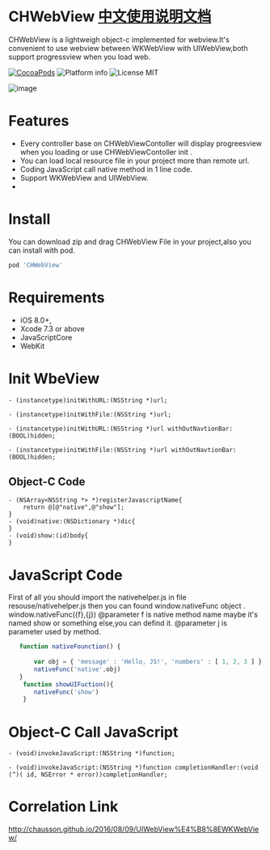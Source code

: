 # CHWebView [中文使用说明文档](https://github.com/chausson/CHWebView/tree/master/ChineseMd)

CHWebView is a lightweigh object-c implemented  for webview.It's convenient to use webview between WKWebView with UIWebView,both support progressview when you load web.

[![CocoaPods](https://cocoapod-badges.herokuapp.com/v/CHWebView/badge.svg)](http://www.cocoapods.org/?q=CHWebView)
![Platform info](http://img.shields.io/cocoapods/p/CHWebView.svg?style=flat)
![License MIT](https://go-shields.herokuapp.com/license-MIT-blue.png)

![image](https://github.com/chausson/CHWebView/blob/master/Resource/WebView.gif)

# Features
* Every controller base on CHWebViewContoller will display progreesview when you loading or use CHWebViewContoller init .
* You can load local resource file in your project more than remote url.
* Coding JavaScript call native method in 1 line code.
* Support WKWebView and UIWebView.
* 

# Install
You can download zip and drag CHWebView File in your project,also you can install with pod.
``` bash
pod 'CHWebView'
```

# Requirements
* iOS 8.0+, 
* Xcode 7.3 or above
* JavaScriptCore
* WebKit

# Init WbeView
``` obj-c
- (instancetype)initWithURL:(NSString *)url;

- (instancetype)initWithFile:(NSString *)url;

- (instancetype)initWithURL:(NSString *)url withOutNavtionBar:(BOOL)hidden;

- (instancetype)initWithFile:(NSString *)url withOutNavtionBar:(BOOL)hidden;

```
## Object-C Code
``` obj-c
- (NSArray<NSString *> *)registerJavascriptName{
    return @[@"native",@"show"];
}
- (void)native:(NSDictionary *)dic{
}
- (void)show:(id)body{
}
```
# JavaScript Code 
First of all you should import the nativehelper.js in file resouse/nativehelper.js then you can found window.nativeFunc object .
window.nativeFunc({f},{j})
@parameter f is native method name maybe it's named show or something else,you can defind it.
@parameter j is parameter used by method.

``` javascript
   function nativeFounction() {
        
       var obj = { 'message' : 'Hello, JS!', 'numbers' : [ 1, 2, 3 ] };
       nativeFunc('native',obj)
   }
    function showUIFuction(){
       nativeFunc('show')
    }
```
# Object-C Call JavaScript
``` obj-c
- (void)invokeJavaScript:(NSString *)function;

- (void)invokeJavaScript:(NSString *)function completionHandler:(void (^)( id, NSError * error))completionHandler;
```

# Correlation Link
http://chausson.github.io/2016/08/09/UIWebView%E4%B8%8EWKWebView/
